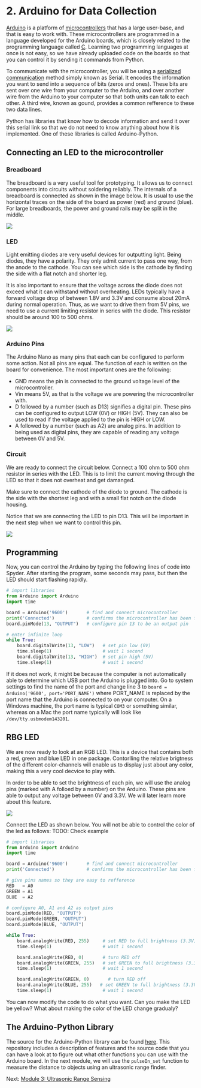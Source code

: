 
# 2. Arduino for Data Collection

[Arduino](https://www.arduino.cc) is a platform of [microcontrollers](https://en.wikipedia.org/wiki/Microcontroller) that has a large user-base, and that is easy to work with. These microcontrollers are programmed in a language developed for the Arduino boards, which is closely related to the programming language called [C](https://en.wikipedia.org/wiki/C_(programming_language)). Learning two programming languages at once is not easy, so we have already uploaded code on the boards so that you can control it by sending it commands from Python.

To communicate with the microcontroller, you will be using a [serialized communication](https://en.wikipedia.org/wiki/Serial_communication) method simply known as Serial. It encodes the information you want to send into a sequence of bits (zeros and ones). These bits are sent over one wire from your computer to the Arduino, and over another wire from the Arduino to your computer so that both units can talk to each other. A third wire, known as gound, provides a common refference to these two data lines.

Python has libraries that know how to decode information and send it over this serial link so that we do not need to know anything about how it is implemented. One of these libraries is called Arduino-Python.


## Connecting an LED to the microcontroller
### Breadboard
The breadboard is a very useful tool for prototyping. It allows us to connect components into circuits without soldering reliably. The internals of a breadboard is connected as shown in the image below. It is usual to use the horizontal traces on the side of the board as power (red) and ground (blue). For large breadboards, the power and ground rails may be split in the middle.

![](Images/breadboard.png)

### LED
Light emitting diodes are very useful devices for outputting light. Being diodes, they have a polarity. They only admit current to pass one way, from the anode to the cathode. You can see which side is the cathode by finding the side with a flat notch and shorter leg.

It is also important to ensure that the voltage across the diode does not exceed what it can withstand without overheating. LEDs typically have a forward voltage drop of between 1.8V and 3.3V and consume about 20mA during normal operation. Thus, as we want to drive them from 5V pins, we need to use a current limiting resistor in series with the diode. This resistor should be around 100 to 500 ohms.

![](Images/led.jpg)

### Arduino Pins
The Arduino Nano as many pins that each can be configured to perform some action. Not all pins are equal. The function of each is written on the board for convenience. The most important ones are the following:
- GND means the pin is connected to the ground voltage level of the microcontroller.
- Vin means 5V, as that is the voltage we are powering the microcontroller with.
- D followed by a number (such as D13) signifies a digital pin. These pins can be configured to output LOW (0V) or HIGH (5V). They can also be used to read if the voltage applied to the pin is HIGH or LOW.
- A followed by a number (such as A2) are analog pins. In addition to being used as digital pins, they are capable of reading any voltage between 0V and 5V.


### Circuit
We are ready to connect the circuit below. Connect a 100 ohm to 500 ohm resistor in series with the LED. This is to limit the current moving through the LED so that it does not overheat and get damanged.

Make sure to connect the cathode of the diode to ground. The cathode is the side with the shortest leg and with a small flat notch on the diode housing.

Notice that we are connecting the LED to pin D13. This will be important in the next step when we want to control this pin.

![](Images/led_breadboard.png)

## Programming
Now, you can control the Arduino by typing the following lines of code into Spyder. After starting the program, some seconds may pass, but then the LED should start flashing rapidly.

```python
# import libraries
from Arduino import Arduino
import time

board = Arduino('9600')       # find and connect microcontroller
print('Connected')            # confirms the microcontroller has been found
board.pinMode(13, "OUTPUT")   # configure pin 13 to be an output pin

# enter infinite loop
while True:
    board.digitalWrite(13, "LOW")   # set pin low (0V)
    time.sleep(1)                   # wait 1 second
    board.digitalWrite(13, "HIGH")  # set pin high (5V)
    time.sleep(1)                   # wait 1 second
```

If it does not work, it might be because the computer is not automatically able to determine which USB port the Arduino is plugged into. Go to system settings to find the name of the port and change line 3 to `board = Arduino('9600', port='PORT_NAME')` where PORT_NAME is replaced by the port name that the Arduino is connected to on your computer. On a Windows machine, the port name is typical `COM3` or something similar, whereas on a Mac the port name typically will look like `/dev/tty.usbmodem143201`.


## RBG LED
We are now ready to look at an RGB LED. This is a device that contains both a red, green and blue LED in one package. Contorlling the relative brigtness of the different color-channels will enable us to display just about any color, making this a very cool decvice to play with.

In order to be able to set the brightness of each pin, we will use the analog pins (marked with A folloed by a number) on the Arduino. These pins are able to output any voltage between 0V and 3.3V. We will later learn more about this feature.

![](Images/rgb_led_breadboard.png)

Connect the LED as shown below. You will not be able to control the color of the led as follows:
TODO: Check example

```python
# import libraries
from Arduino import Arduino
import time

board = Arduino('9600')       # find and connect microcontroller
print('Connected')            # confirms the microcontroller has been found

# give pins names so they are easy to refference
RED   = A0
GREEN = A1
BLUE  = A2

# configure A0, A1 and A2 as output pins
board.pinMode(RED, "OUTPUT")
board.pinMode(GREEN, "OUTPUT")
board.pinMode(BLUE, "OUTPUT")

while True:
    board.analogWrite(RED, 255)     # set RED to full brightness (3.3V)
    time.sleep(1)                   # wait 1 second

    board.analogWrite(RED, 0)       # turn RED off
    board.analogWrite(GREEN, 255)   # set GREEN to full brightness (3.3V)
    time.sleep(1)                   # wait 1 second

    board.analogWrite(GREEN, 0)       # turn RED off
    board.analogWrite(BLUE, 255)   # set GREEN to full brightness (3.3V)
    time.sleep(1)                   # wait 1 second
```

You can now modify the code to do what you want. Can you make the LED be yellow? What about making the color of the LED change gradualy?


## The Arduino-Python Library
The source for the Arduino-Python library can be found [here](https://github.com/thearn/Python-Arduino-Command-API). This repository includes a description of features and the source code that you can have a look at to figure out what other functions you can use with the Arduino board. In the next module, we will use the `pulseIn_set` function to measure the distance to objects using an ultrasonic range finder.

Next: [Module 3: Ultrasonic Range Sensing](/3.%20Ultrasonic%20Range%20Sensing/)

